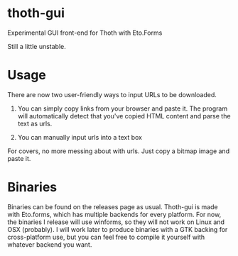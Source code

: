 # thoth-gui
Experimental GUI front-end for Thoth with Eto.Forms

Still a little unstable.

# Usage

There are now two user-friendly ways to input URLs to be downloaded.

1) You can simply copy links from your browser and paste it. The program will automatically detect that you've copied HTML content and parse the text as urls.

2) You can manually input urls into a text box

For covers, no more messing about with urls. Just copy a bitmap image and paste it.

# Binaries

Binaries can be found on the releases page as usual. Thoth-gui is made with Eto.forms, which has multiple backends for every platform. For now, the binaries I release will use winforms, so they will not work on Linux and OSX (probably). I will work later to produce binaries with a GTK backing for cross-platform use, but you can feel free to compile it yourself with whatever backend you want.
